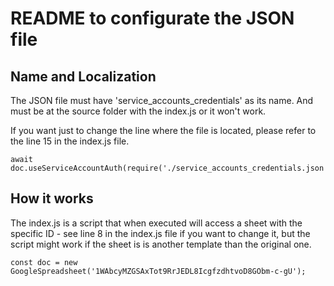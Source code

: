 # README to configurate the JSON file

## Name and Localization
The JSON file must have 'service_accounts_credentials' as its name. And must be at the source folder with the index.js or it won't work.

If you want just to change the line where the file is located, please refer to the line 15 in the index.js file.

```
await doc.useServiceAccountAuth(require('./service_accounts_credentials.json'));
```

## How it works

The index.js is a script that when executed will access a sheet with the specific ID - see line 8 in the index.js file if you want to change it, but the script might work if the sheet is is another template than the original one. 

```
const doc = new GoogleSpreadsheet('1WAbcyMZGSAxTot9RrJEDL8IcgfzdhtvoD8GObm-c-gU');
```
